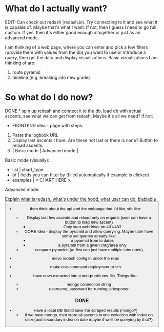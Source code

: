 # What do I actually want?

EDIT: Can check out redash (redash.io). Try connecting to it and see what it is capable of. Maybe that's what I want. If not, then I guess I need to go full custom. If yes, then it's either good enough altogether or just as an advanced mode.

I am thinking of a web page, where you can enter and pick a few filters (provide them with values from the db) you want to use or introduce a query, then get the data and display visualizations.
Basic vizualizations I am thinking of are:
1. route pyramid
2. timeline (e.g. breaking into new grade)

# So what do I do now?

DONE * spin up redash and connect it to the db, load db with actual ascents, see what we can get from redash. Maybe it's all we need? If not:
* FRONTEND idea - page with steps:

1. Paste the logbook URL
2. Display last ascents I have. Are these not last or there is none? 
    Button to reload ascents.
3. | Basic mode | Advanced mode |

Basic mode (visually):

- list      |    chart_type
- of        |    fields you can filter by (filled automatically if example is clicked)
- examples  |      < CHART HERE >

Advanced mode:

Explain what is redash, what's under the hood, what user can do, blablabla
<Button to redash instance>

* then think about the api and the webpage that I'd like, sth like:
    * Display last few ascents and reload only on request (user can have a button to load new ascent)
        * Only start webdriver on 401/403
    * CORE Idea - display the pyramid and allow query'ing. Maybe later have some set queries already like:
        * a pyarmid from:to dates
        * a pyramid from a given crag/area only
    * compare pyramids (at first can just have multiple tabs open)

* move redash config in under the repo
* make one-command deployment or sth
* have envs extracted into a non-public env-file. Things like:
	* mongo connection string
	* username, password for running sidexporter

### DONE 

* Have a local DB that'd save the scraped results (mongo?)
    * if we have mongo, then store all ascents in one collection with index on user (and secondary index on date maybe if we'll be querying by that?)
